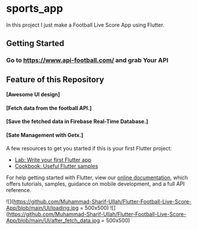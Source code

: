 # sports_app

In this project I just make a Football Live Score App using Flutter.
## Getting Started

### Go to https://www.api-football.com/ and grab Your API

## Feature of this Repository
#### [Awesome UI design]
#### [Fetch data from the football API.]
#### [Save the fetched data in Firebase Real-Time Database.]
#### [Sate Management with Getx.]
 
A few resources to get you started if this is your first Flutter project:

- [Lab: Write your first Flutter app](https://flutter.dev/docs/get-started/codelab)
- [Cookbook: Useful Flutter samples](https://flutter.dev/docs/cookbook)

For help getting started with Flutter, view our
[online documentation](https://flutter.dev/docs), which offers tutorials,
samples, guidance on mobile development, and a full API reference.


![](https://github.com/Muhammad-Sharif-Ullah/Flutter-Football-Live-Score-App/blob/main/UI/loading.jpg = 500x500)
![](https://github.com/Muhammad-Sharif-Ullah/Flutter-Football-Live-Score-App/blob/main/UI/after_fetch_data.jpg = 500x500)


